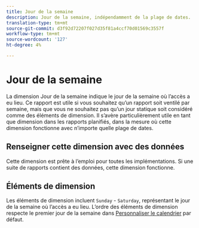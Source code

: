 ```yaml
---
title: Jour de la semaine
description: Jour de la semaine, indépendamment de la plage de dates.
translation-type: tm+mt
source-git-commit: d3f92d72207f027d35f81a4ccf70d01569c3557f
workflow-type: tm+mt
source-wordcount: '127'
ht-degree: 4%

---
```



# Jour de la semaine

La dimension Jour de la semaine indique le jour de la semaine où l’accès a eu lieu. Ce rapport est utile si vous souhaitez qu’un rapport soit ventilé par semaine, mais que vous ne souhaitez pas qu’un jour statique soit considéré comme des éléments de dimension. Il s’avère particulièrement utile en tant que dimension dans les rapports planifiés, dans la mesure où cette dimension fonctionne avec n’importe quelle plage de dates.

## Renseigner cette dimension avec des données

Cette dimension est prête à l’emploi pour toutes les implémentations. Si une suite de rapports contient des données, cette dimension fonctionne.

## Éléments de dimension

Les éléments de dimension incluent `Sunday` - `Saturday`, représentant le jour de la semaine où l’accès a eu lieu. L’ordre des éléments de dimension respecte le premier jour de la semaine dans [Personnaliser le calendrier](/help/admin/admin/custom-calendar.md) par défaut.
